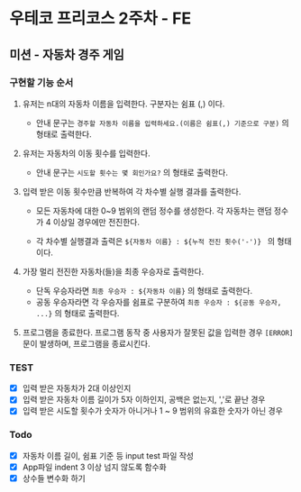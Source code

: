 # 우테코 프리코스 2주차 - FE

## 미션 - 자동차 경주 게임

### 구현할 기능 순서

1. 유저는 n대의 자동차 이름을 입력한다. 구분자는 쉼표 (,) 이다.

   - 안내 문구는 `경주할 자동차 이름을 입력하세요.(이름은 쉼표(,) 기준으로 구분)` 의 형태로 출력한다.

2. 유저는 자동차의 이동 횟수를 입력한다.

   - 안내 문구는 `시도할 횟수는 몇 회인가요?` 의 형태로 출력한다.

3. 입력 받은 이동 횟수만큼 반복하여 각 차수별 실행 결과를 출력한다.

   - 모든 자동차에 대한 0~9 범위의 랜덤 정수를 생성한다. 각 자동차는 랜덤 정수가 4 이상일 경우에만 전진한다.

   - 각 차수별 실행결과 출력은 `${자동차 이름} : ${누적 전진 횟수('-')} ` 의 형태이다.

4. 가장 멀리 전진한 자동차(들)을 최종 우승자로 출력한다.

   - 단독 우승자라면 `최종 우승자 : ${자동차 이름}` 의 형태로 출력한다.
   - 공동 우승자라면 각 우승자를 쉼표로 구분하여 `최종 우승자 : ${공동 우승자, ...}` 의 형태로 출력한다.

5. 프로그램을 종료한다. 프로그램 동작 중 사용자가 잘못된 값을 입력한 경우 `[ERROR]` 문이 발생하며, 프로그램을 종료시킨다.

### TEST

- [x] 입력 받은 자동차가 2대 이상인지
- [x] 입력 받은 자동차 이름 길이가 5자 이하인지, 공백은 없는지, ','로 끝난 경우
- [x] 입력 받은 시도할 횟수가 숫자가 아니거나 1 ~ 9 범위의 유효한 숫자가 아닌 경우

### Todo

- [x] 자동차 이름 길이, 쉼표 기준 등 input test 파일 작성
- [x] App파일 indent 3 이상 넘지 않도록 함수화
- [x] 상수들 변수화 하기
